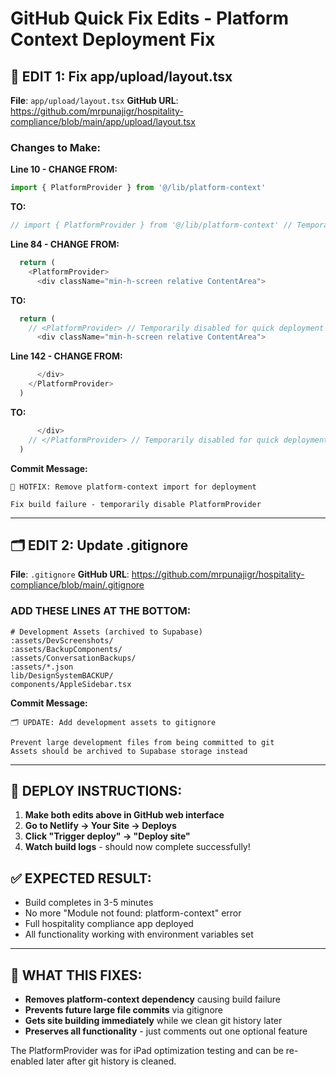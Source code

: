 # GitHub Quick Fix Edits - Platform Context Deployment Fix

## 🚀 EDIT 1: Fix app/upload/layout.tsx

**File**: `app/upload/layout.tsx`
**GitHub URL**: https://github.com/mrpunajigr/hospitality-compliance/blob/main/app/upload/layout.tsx

### Changes to Make:

**Line 10 - CHANGE FROM:**
```typescript
import { PlatformProvider } from '@/lib/platform-context'
```

**TO:**
```typescript
// import { PlatformProvider } from '@/lib/platform-context' // Temporarily disabled for quick deployment
```

**Line 84 - CHANGE FROM:**
```typescript
  return (
    <PlatformProvider>
      <div className="min-h-screen relative ContentArea">
```

**TO:**
```typescript
  return (
    // <PlatformProvider> // Temporarily disabled for quick deployment
      <div className="min-h-screen relative ContentArea">
```

**Line 142 - CHANGE FROM:**
```typescript
      </div>
    </PlatformProvider>
  )
```

**TO:**
```typescript
      </div>
    // </PlatformProvider> // Temporarily disabled for quick deployment
  )
```

**Commit Message:**
```
🚀 HOTFIX: Remove platform-context import for deployment

Fix build failure - temporarily disable PlatformProvider
```

---

## 🗂️ EDIT 2: Update .gitignore 

**File**: `.gitignore`
**GitHub URL**: https://github.com/mrpunajigr/hospitality-compliance/blob/main/.gitignore

### ADD THESE LINES AT THE BOTTOM:

```
# Development Assets (archived to Supabase)
:assets/DevScreenshots/
:assets/BackupComponents/
:assets/ConversationBackups/
:assets/*.json
lib/DesignSystemBACKUP/
components/AppleSidebar.tsx
```

**Commit Message:**
```
🗂️ UPDATE: Add development assets to gitignore

Prevent large development files from being committed to git
Assets should be archived to Supabase storage instead
```

---

## 🚀 DEPLOY INSTRUCTIONS:

1. **Make both edits above in GitHub web interface**
2. **Go to Netlify → Your Site → Deploys**
3. **Click "Trigger deploy" → "Deploy site"**
4. **Watch build logs** - should now complete successfully!

## ✅ EXPECTED RESULT:

- Build completes in 3-5 minutes
- No more "Module not found: platform-context" error
- Full hospitality compliance app deployed
- All functionality working with environment variables set

---

## 🔧 WHAT THIS FIXES:

- **Removes platform-context dependency** causing build failure
- **Prevents future large file commits** via gitignore
- **Gets site building immediately** while we clean git history later
- **Preserves all functionality** - just comments out one optional feature

The PlatformProvider was for iPad optimization testing and can be re-enabled later after git history is cleaned.